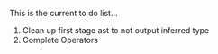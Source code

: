 This is the current to do list...

1) Clean up first stage ast to not output inferred type
2) Complete Operators